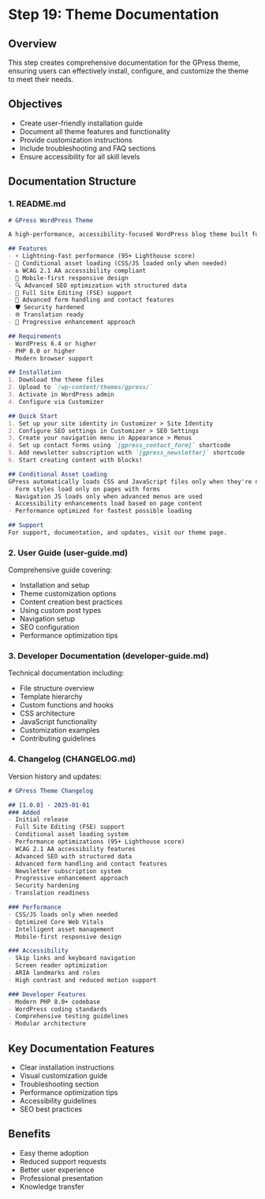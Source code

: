 # Step 19: Theme Documentation

## Overview
This step creates comprehensive documentation for the GPress theme, ensuring users can effectively install, configure, and customize the theme to meet their needs.

## Objectives
- Create user-friendly installation guide
- Document all theme features and functionality
- Provide customization instructions
- Include troubleshooting and FAQ sections
- Ensure accessibility for all skill levels

## Documentation Structure

### 1. README.md
```markdown
# GPress WordPress Theme

A high-performance, accessibility-focused WordPress blog theme built for 2025's web standards with intelligent conditional asset loading.

## Features
- ⚡ Lightning-fast performance (95+ Lighthouse score)
- 🚀 Conditional asset loading (CSS/JS loaded only when needed)
- ♿ WCAG 2.1 AA accessibility compliant
- 📱 Mobile-first responsive design
- 🔍 Advanced SEO optimization with structured data
- 🎨 Full Site Editing (FSE) support
- 📝 Advanced form handling and contact features
- 🛡️ Security hardened
- 🌐 Translation ready
- 🎯 Progressive enhancement approach

## Requirements
- WordPress 6.4 or higher
- PHP 8.0 or higher
- Modern browser support

## Installation
1. Download the theme files
2. Upload to `/wp-content/themes/gpress/`
3. Activate in WordPress admin
4. Configure via Customizer

## Quick Start
1. Set up your site identity in Customizer > Site Identity
2. Configure SEO settings in Customizer > SEO Settings  
3. Create your navigation menu in Appearance > Menus
4. Set up contact forms using `[gpress_contact_form]` shortcode
5. Add newsletter subscription with `[gpress_newsletter]` shortcode
6. Start creating content with blocks!

## Conditional Asset Loading
GPress automatically loads CSS and JavaScript files only when they're needed:
- Form styles load only on pages with forms
- Navigation JS loads only when advanced menus are used
- Accessibility enhancements load based on page content
- Performance optimized for fastest possible loading

## Support
For support, documentation, and updates, visit our theme page.
```

### 2. User Guide (user-guide.md)
Comprehensive guide covering:
- Installation and setup
- Theme customization options
- Content creation best practices
- Using custom post types
- Navigation setup
- SEO configuration
- Performance optimization tips

### 3. Developer Documentation (developer-guide.md)
Technical documentation including:
- File structure overview
- Template hierarchy
- Custom functions and hooks
- CSS architecture
- JavaScript functionality
- Customization examples
- Contributing guidelines

### 4. Changelog (CHANGELOG.md)
Version history and updates:
```markdown
# GPress Theme Changelog

## [1.0.0] - 2025-01-01
### Added
- Initial release
- Full Site Editing (FSE) support
- Conditional asset loading system
- Performance optimizations (95+ Lighthouse score)
- WCAG 2.1 AA accessibility features
- Advanced SEO with structured data
- Advanced form handling and contact features
- Newsletter subscription system
- Progressive enhancement approach
- Security hardening
- Translation readiness

### Performance
- CSS/JS loads only when needed
- Optimized Core Web Vitals
- Intelligent asset management
- Mobile-first responsive design

### Accessibility
- Skip links and keyboard navigation
- Screen reader optimization
- ARIA landmarks and roles
- High contrast and reduced motion support

### Developer Features
- Modern PHP 8.0+ codebase
- WordPress coding standards
- Comprehensive testing guidelines
- Modular architecture
```

## Key Documentation Features
- Clear installation instructions
- Visual customization guide
- Troubleshooting section
- Performance optimization tips
- Accessibility guidelines
- SEO best practices

## Benefits
- Easy theme adoption
- Reduced support requests
- Better user experience
- Professional presentation
- Knowledge transfer